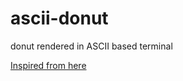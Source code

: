 # ascii-donut
donut rendered in ASCII based terminal


[Inspired from here](https://www.youtube.com/watch?v=DEqXNfs_HhY)

